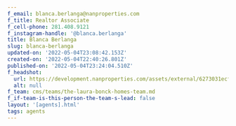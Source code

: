 ```yaml
---
f_email: blanca.berlanga@nanproperties.com
f_title: Realtor Associate
f_cell-phone: 281.408.9121
f_instagram-handle: '@blanca.berlanga'
title: Blanca Berlanga
slug: blanca-berlanga
updated-on: '2022-05-04T23:08:42.153Z'
created-on: '2022-05-04T22:40:26.801Z'
published-on: '2022-05-04T23:24:04.510Z'
f_headshot:
  url: https://development.nanproperties.com/assets/external/6273031ecf778f4c23d4f12a_berlanga_blanca.jpg
  alt: null
f_team: cms/teams/the-laura-bonck-homes-team.md
f_if-team-is-this-person-the-team-s-lead: false
layout: '[agents].html'
tags: agents
---
```



